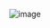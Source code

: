 ![image](https://user-images.githubusercontent.com/74274788/213555277-7d13b929-93b4-407f-b631-e427aeab0024.gif)
